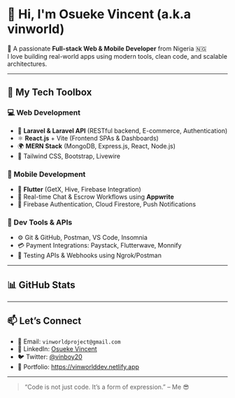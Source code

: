 # 👋 Hi, I'm Osueke Vincent (a.k.a vinworld)

🎯 A passionate **Full-stack Web & Mobile Developer** from Nigeria 🇳🇬  
I love building real-world apps using modern tools, clean code, and scalable architectures.

---

## 🚀 My Tech Toolbox

### 💻 Web Development
- 🧠 **Laravel & Laravel API** (RESTful backend, E-commerce, Authentication)
- ⚛️ **React.js** + Vite (Frontend SPAs & Dashboards)
- 🌍 **MERN Stack** (MongoDB, Express.js, React, Node.js)
- 🎨 Tailwind CSS, Bootstrap, Livewire

### 📱 Mobile Development
- 🧩 **Flutter** (GetX, Hive, Firebase Integration)
- 💬 Real-time Chat & Escrow Workflows using **Appwrite**
- 📲 Firebase Authentication, Cloud Firestore, Push Notifications

### 🔧 Dev Tools & APIs
- ⚙️ Git & GitHub, Postman, VS Code, Insomnia
- 💳 Payment Integrations: Paystack, Flutterwave, Monnify
- 🧪 Testing APIs & Webhooks using Ngrok/Postman

---

## 📊 GitHub Stats



---

## 📫 Let’s Connect

- 📧 Email: `vinworldproject@gmail.com`
- 🔗 LinkedIn: [Osueke Vincent](https://linkedin.com/in/vinworlddev)
- 🐦 Twitter: [@vinboy20](https://x.com/vinboy20)
- 💼 Portfolio: https://vinworlddev.netlify.app

---

> “Code is not just code. It’s a form of expression.” – Me 😎

